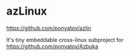 azLinux
================

https://github.com/ponyatov/azlin

It's tiny embeddable cross-linux subproject for
https://github.com/ponyatov/Azbuka

  